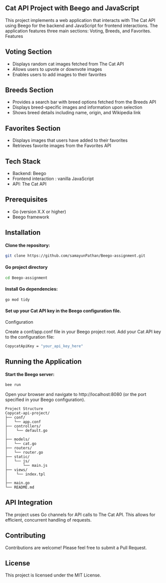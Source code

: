 
## Cat API Project with Beego and JavaScript
This project implements a web application that interacts with The Cat API using Beego for the backend and JavaScript for frontend interactions. The application features three main sections: Voting, Breeds, and Favorites.
Features

## Voting Section

- Displays random cat images fetched from The Cat API
- Allows users to upvote or downvote images
- Enables users to add images to their favorites


## Breeds Section

- Provides a search bar with breed options fetched from the Breeds API
- Displays breed-specific images and information upon selection
- Shows breed details including name, origin, and Wikipedia link


## Favorites Section

- Displays images that users have added to their favorites
- Retrieves favorite images from the Favorites API



## Tech Stack

- Backend: Beego
- Frontend interaction : vanilla JavaScript
- API: The Cat API

## Prerequisites

- Go (version X.X or higher)
- Beego framework

## Installation

#### Clone the repository:
``` bash 
git clone https://github.com/samayunPathan/Beego-assignment.git
```
#### Go project directory
``` bash
cd Beego-assignment
```
#### Install Go dependencies:
```bash
go mod tidy
```

#### Set up your Cat API key in the Beego configuration file.

Configuration

Create a conf/app.conf file in your Beego project root.
Add your Cat API key to the configuration file:
```bash
CopycatApiKey = "your_api_key_here"
```

## Running the Application

#### Start the Beego server:
```bash
bee run
```
Open your browser and navigate to http://localhost:8080 (or the port specified in your Beego configuration).
```
Project Structure
Copycat-api-project/
├── conf/
│   └── app.conf
├── controllers/
│    └── default.go
│   
├── models/
│   └── cat.go
├── routers/
│   └── router.go
├── static/
│   └── js/
│       └── main.js
├── views/
│    └── index.tpl
│   
├── main.go
└── README.md
```
## API Integration
The project uses Go channels for API calls to The Cat API. This allows for efficient, concurrent handling of requests.
## Contributing
Contributions are welcome! Please feel free to submit a Pull Request.
## License
This project is licensed under the MIT License.

